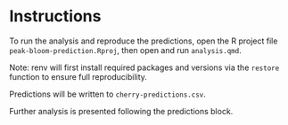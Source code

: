 # Instructions

To run the analysis and reproduce the predictions, open the R project file
`peak-bloom-prediction.Rproj`, then open and run `analysis.qmd`.

Note: renv will first install required packages and versions via the `restore`
function to ensure full reproducibility.

Predictions will be written to `cherry-predictions.csv`.

Further analysis is presented following the predictions block.

